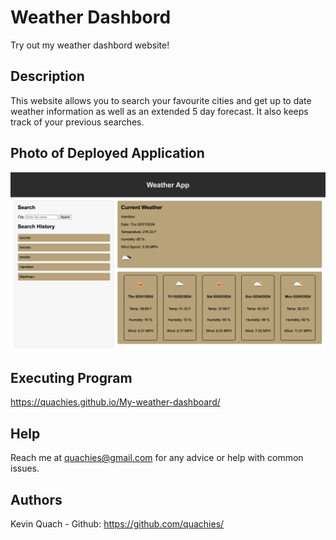 # Weather Dashbord
Try out my weather dashbord website!

## Description
This website allows you to search your favourite cities and get up to date weather information as well as an extended 5 day forecast. It also keeps track of your previous searches.

## Photo of Deployed Application
![my image](./assets/image/Screenshot%202024-02-01%20at%2012.51.55%20AM.png)

## Executing Program
https://quachies.github.io/My-weather-dashboard/

## Help
Reach me at quachies@gmail.com for any advice or help with common issues.

## Authors
Kevin Quach - Github: https://github.com/quachies/